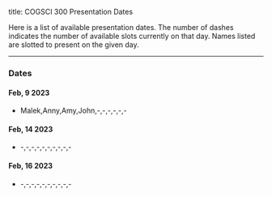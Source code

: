 title: COGSCI 300 Presentation Dates

Here is a list of available presentation dates.  The number of dashes indicates the number of available slots currently on that day.  Names listed are slotted to present on the given day.

 * * *

### Dates
 
#### Feb, 9 2023

 * Malek,Anny,Amy,John,-,-,-,-,-,-

#### Feb, 14 2023

 * -,-,-,-,-,-,-,-,-,-

#### Feb, 16 2023

 * -,-,-,-,-,-,-,-,-,-
